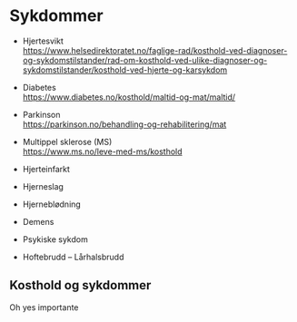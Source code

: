 
# Sykdommer

- Hjertesvikt<br>
https://www.helsedirektoratet.no/faglige-rad/kosthold-ved-diagnoser-og-sykdomstilstander/rad-om-kosthold-ved-ulike-diagnoser-og-sykdomstilstander/kosthold-ved-hjerte-og-karsykdom

- Diabetes<br>
https://www.diabetes.no/kosthold/maltid-og-mat/maltid/

- Parkinson<br>
https://parkinson.no/behandling-og-rehabilitering/mat

- Multippel sklerose (MS)<br>
https://www.ms.no/leve-med-ms/kosthold


- Hjerteinfarkt

- Hjerneslag

- Hjerneblødning

- Demens

- Psykiske sykdom

- Hoftebrudd – Lårhalsbrudd

## Kosthold og sykdommer
Oh yes importante